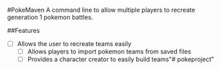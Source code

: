 #PokeMaven
A command line to allow multiple players to recreate generation 1 pokemon battles.

##Features
-[ ] Allows the user to recreate teams easily
    -[ ] Allows players to import pokemon teams from saved files
    -[ ] Provides a character creator to easily build teams"# pokeproject" 

